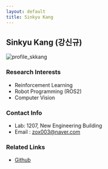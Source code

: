 ```yaml
---
layout: default
title: Sinkyu Kang
---
```


## Sinkyu Kang (강신규)
![profile_skkang](https://user-images.githubusercontent.com/56228085/186414857-1da92abb-4725-480b-a095-74a8f735d35d.jpg)


### Research Interests 
* Reinforcement Learning
* Robot Programming (ROS2)
* Computer Vision

### Contact Info
* Lab: 1207, New Engineering Building
* Email : zox003@naver.com

### Related Links
* [Github](https://github.com/zox004)
